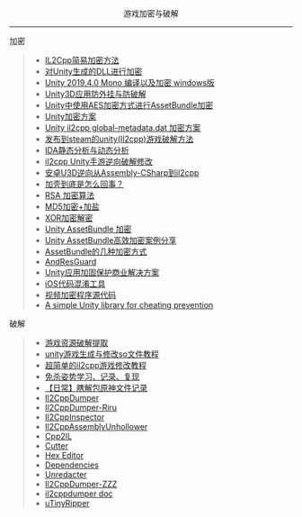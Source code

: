 <div align='center'>游戏加密与破解</div>

---
加密
>- [IL2Cpp简易加密方法](https://blog.csdn.net/ZhangDi2017/article/details/93502914)
>- [对Unity生成的DLL进行加密](http://www.360doc.com/content/17/0921/11/110467_688885323.shtml)
>- [Unity 2019.4.0 Mono 编译以及加密 windows版](https://blog.csdn.net/u014234721/article/details/107203359)
>- [Unity3D应用防外挂与防破解](https://www.cnblogs.com/open-coder/p/12502177.html)
>- [Unity中使用AES加密方式进行AssetBundle加密](http://www.blinkedu.cn/index.php/2020/12/10/unity%E4%B8%AD%E4%BD%BF%E7%94%A8aes%E5%8A%A0%E5%AF%86%E6%96%B9%E5%BC%8F%E8%BF%9B%E8%A1%8Cassetbundle%E5%8A%A0%E5%AF%86/)
>- [Unity加密方案](https://www.cnblogs.com/linn/p/12758703.html)
>- [Unity il2cpp global-metadata.dat 加密方案](https://fairguard.blog.csdn.net/article/details/115197721)
>- [发布到steam的unity(Il2cpp)游戏破解方法](http://www.manongjc.com/detail/22-jgukdrdlpebkoqx.html)
>- [IDA静态分析与动态分析](https://zhuanlan.zhihu.com/p/38983223)
>- [il2cpp Unity手游逆向破解修改](https://www.jianshu.com/p/a34942d01d2e)
>- [安卓U3D逆向从Assembly-CSharp到il2cpp](https://www.kanxue.com/book-24-116.htm)
>- [加壳到底是怎么回事？](https://zhuanlan.zhihu.com/p/208660624)
>- [RSA 加密算法](https://github.com/YYYWJ01/Unity3d_technical-summary/tree/main/5.GameEncryption/RSA)
>- [MD5加密+加盐](https://www.cnblogs.com/peaceliu/p/7825706.html)
>- [XOR加密解密](https://github.com/YYYWJ01/Unity3d_technical-summary/tree/main/5.GameEncryption/XOR)
>- [Unity AssetBundle 加密](https://www.cnblogs.com/nafio/p/11811265.html)
>- [Unity AssetBundle高效加密案例分享](https://www.cnblogs.com/nafio/p/11811251.html)
>- [AssetBundle的几种加密方式](https://zhuanlan.zhihu.com/p/382888420)
>- [AndResGuard](https://github.com/shwenzhang/AndResGuard)
>- [Unity应用加固保护商业解决方案](https://h.virbox.com/vbp/docs/Unity3D%E5%BA%94%E7%94%A8%E4%BF%9D%E6%8A%A4/Android-Unity3D-APK%E5%8A%A0%E5%9B%BA%E6%B5%81%E7%A8%8B/)
>- [iOS代码混淆工具](https://github.com/netyouli/WHC_ConfuseSoftware)
>- [视频加密程序源代码](https://github.com/talver/SuperVideo)
>- [A simple Unity library for cheating prevention](https://github.com/ookii-tsuki/SafeValues)

破解
>- [游戏资源破解提取](https://blog.csdn.net/BlueEffie/category_6195048.html)
>- [unity游戏生成与修改so文件教程](https://www.52pojie.cn/thread-618515-1-1.html)
>- [超简单的il2cpp游戏修改教程](https://www.perfare.net/archives/659)
>- [免杀姿势学习、记录、复现](https://github.com/midisec/BypassAnti-Virus)
>- [【日常】瞎解包原神文件记录](https://blog.jixiaob.cn/?post=49)
>- [Il2CppDumper](https://github.com/Perfare/Il2CppDumper)
>- [Il2CppDumper-Riru](https://github.com/Perfare/Zygisk-Il2CppDumper)
>- [Il2CppInspector](https://github.com/djkaty/Il2CppInspector)
>- [Il2CppAssemblyUnhollower](https://github.com/knah/Il2CppAssemblyUnhollower/)
>- [Cpp2IL](https://github.com/SamboyCoding/Cpp2IL)
>- [Cutter](https://github.com/rizinorg/cutter)
>- [Hex Editor](https://github.com/WerWolv/ImHex)
>- [Dependencies](https://github.com/lucasg/Dependencies)
>- [Unredacter](https://github.com/BishopFox/unredacter)
>- [Il2CppDumper-ZZZ](https://github.com/Asnxthaony/Il2CppDumper-ZZZ)
>- [il2cppdumper doc](https://il2cppdumper.com/reverse/going-in-dry)
>- [uTinyRipper](https://github.com/mafaca/UtinyRipper)
